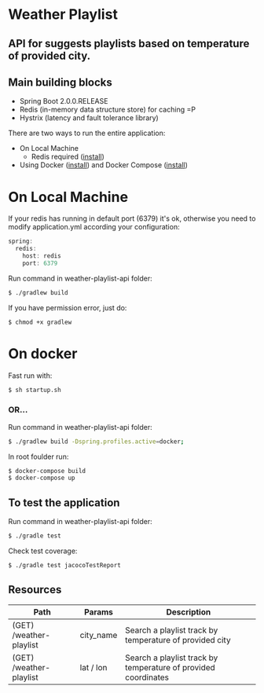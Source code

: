 # Weather Playlist
## API for suggests playlists based on temperature of provided city.

## Main building blocks
 * Spring Boot 2.0.0.RELEASE
 * Redis (in-memory data structure store) for caching =P
 * Hystrix (latency and fault tolerance library)

There are two ways to run the entire application:
* On Local Machine
  * Redis required ([install](https://redis.io/topics/quickstart))
* Using Docker ([install](https://docs.docker.com/install/)) and Docker Compose ([install](https://docs.docker.com/compose/install/))

# On Local Machine

If your redis has running in default port (6379) it's ok, otherwise you need to modify application.yml according your configuration:
```java
spring:
  redis:
    host: redis
    port: 6379
```
Run command in weather-playlist-api folder:
```sh
$ ./gradlew build
```
If you have permission error, just do:
```sh
$ chmod +x gradlew
```


# On docker
Fast run with:
```sh
$ sh startup.sh
```
### OR...
Run command in weather-playlist-api folder:
```sh
$ ./gradlew build -Dspring.profiles.active=docker;
```
In root foulder run:

```sh
$ docker-compose build
$ docker-compose up
```

## To test the application

Run command in weather-playlist-api folder:
```sh
$ ./gradle test
```
Check test coverage:
```sh
$ ./gradle test jacocoTestReport
```

## Resources

| Path             | Params       | Description |
|------------------|--------------|--|
| (GET) /weather-playlist | city_name   | Search a playlist track by temperature of provided city |
| (GET) /weather-playlist | lat / lon   | Search a playlist track by temperature of provided coordinates |
